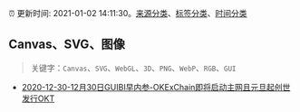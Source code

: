 :alarm_clock: 更新时间: 2021-01-02 14:11:30。[来源分类](../README.md)、[标签分类](../TAGS.md)、[时间分类](../TIMELINE.md)

## Canvas、SVG、图像


> 关键字：`Canvas`、`SVG`、`WebGL`、`3D`、`PNG`、`WebP`、`RGB`、`GUI`



- [2020-12-30-12月30日GUIBI早内参-OKExChain即将启动主网且元旦起创世发行OKT](https://sec.thief.one/article_content?a_id=c1d20d320ddb14b8f4c31185741cc377) 